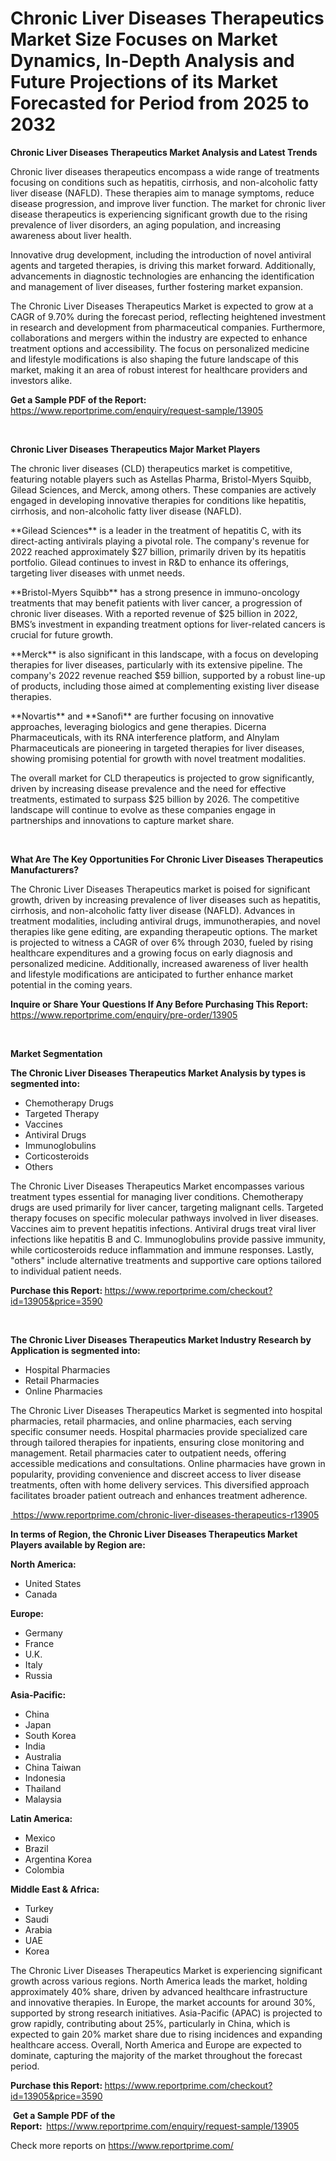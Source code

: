 <p><h1>Chronic Liver Diseases Therapeutics Market Size Focuses on Market Dynamics, In-Depth Analysis and Future Projections of its Market Forecasted for Period from 2025 to 2032</h1></p><p><strong>Chronic Liver Diseases Therapeutics Market Analysis and Latest Trends</strong></p>
<p><p>Chronic liver diseases therapeutics encompass a wide range of treatments focusing on conditions such as hepatitis, cirrhosis, and non-alcoholic fatty liver disease (NAFLD). These therapies aim to manage symptoms, reduce disease progression, and improve liver function. The market for chronic liver disease therapeutics is experiencing significant growth due to the rising prevalence of liver disorders, an aging population, and increasing awareness about liver health. </p><p>Innovative drug development, including the introduction of novel antiviral agents and targeted therapies, is driving this market forward. Additionally, advancements in diagnostic technologies are enhancing the identification and management of liver diseases, further fostering market expansion. </p><p>The Chronic Liver Diseases Therapeutics Market is expected to grow at a CAGR of 9.70% during the forecast period, reflecting heightened investment in research and development from pharmaceutical companies. Furthermore, collaborations and mergers within the industry are expected to enhance treatment options and accessibility. The focus on personalized medicine and lifestyle modifications is also shaping the future landscape of this market, making it an area of robust interest for healthcare providers and investors alike.</p></p>
<p><strong>Get a Sample PDF of the Report:&nbsp;</strong> <a href="https://www.reportprime.com/enquiry/request-sample/13905?utm_campaign=2264&utm_medium=2&utm_source=Github&utm_content=ia&utm_term=20032025&utm_id=chronic-liver-diseases-therapeutics">https://www.reportprime.com/enquiry/request-sample/13905</a></p>
<p>&nbsp;</p>
<p><strong>Chronic Liver Diseases Therapeutics Major Market Players</strong></p>
<p><p>The chronic liver diseases (CLD) therapeutics market is competitive, featuring notable players such as Astellas Pharma, Bristol-Myers Squibb, Gilead Sciences, and Merck, among others. These companies are actively engaged in developing innovative therapies for conditions like hepatitis, cirrhosis, and non-alcoholic fatty liver disease (NAFLD).</p><p>**Gilead Sciences** is a leader in the treatment of hepatitis C, with its direct-acting antivirals playing a pivotal role. The company's revenue for 2022 reached approximately $27 billion, primarily driven by its hepatitis portfolio. Gilead continues to invest in R&D to enhance its offerings, targeting liver diseases with unmet needs.</p><p>**Bristol-Myers Squibb** has a strong presence in immuno-oncology treatments that may benefit patients with liver cancer, a progression of chronic liver diseases. With a reported revenue of $25 billion in 2022, BMS’s investment in expanding treatment options for liver-related cancers is crucial for future growth.</p><p>**Merck** is also significant in this landscape, with a focus on developing therapies for liver diseases, particularly with its extensive pipeline. The company's 2022 revenue reached $59 billion, supported by a robust line-up of products, including those aimed at complementing existing liver disease therapies.</p><p>**Novartis** and **Sanofi** are further focusing on innovative approaches, leveraging biologics and gene therapies. Dicerna Pharmaceuticals, with its RNA interference platform, and Alnylam Pharmaceuticals are pioneering in targeted therapies for liver diseases, showing promising potential for growth with novel treatment modalities.</p><p>The overall market for CLD therapeutics is projected to grow significantly, driven by increasing disease prevalence and the need for effective treatments, estimated to surpass $25 billion by 2026. The competitive landscape will continue to evolve as these companies engage in partnerships and innovations to capture market share.</p></p>
<p>&nbsp;</p>
<p><strong>What Are The Key Opportunities For Chronic Liver Diseases Therapeutics Manufacturers?</strong></p>
<p><p>The Chronic Liver Diseases Therapeutics market is poised for significant growth, driven by increasing prevalence of liver diseases such as hepatitis, cirrhosis, and non-alcoholic fatty liver disease (NAFLD). Advances in treatment modalities, including antiviral drugs, immunotherapies, and novel therapies like gene editing, are expanding therapeutic options. The market is projected to witness a CAGR of over 6% through 2030, fueled by rising healthcare expenditures and a growing focus on early diagnosis and personalized medicine. Additionally, increased awareness of liver health and lifestyle modifications are anticipated to further enhance market potential in the coming years.</p></p>
<p><strong>Inquire or Share Your Questions If Any Before Purchasing This Report:</strong> <a href="https://www.reportprime.com/enquiry/pre-order/13905?utm_campaign=2264&utm_medium=2&utm_source=Github&utm_content=ia&utm_term=20032025&utm_id=chronic-liver-diseases-therapeutics">https://www.reportprime.com/enquiry/pre-order/13905</a></p>
<p>&nbsp;</p>
<p><strong>Market Segmentation</strong></p>
<p><strong>The Chronic Liver Diseases Therapeutics Market Analysis by types is segmented into:</strong></p>
<p><ul><li>Chemotherapy Drugs</li><li>Targeted Therapy</li><li>Vaccines</li><li>Antiviral Drugs</li><li>Immunoglobulins</li><li>Corticosteroids</li><li>Others</li></ul></p>
<p><p>The Chronic Liver Diseases Therapeutics Market encompasses various treatment types essential for managing liver conditions. Chemotherapy drugs are used primarily for liver cancer, targeting malignant cells. Targeted therapy focuses on specific molecular pathways involved in liver diseases. Vaccines aim to prevent hepatitis infections. Antiviral drugs treat viral liver infections like hepatitis B and C. Immunoglobulins provide passive immunity, while corticosteroids reduce inflammation and immune responses. Lastly, "others" include alternative treatments and supportive care options tailored to individual patient needs.</p></p>
<p><strong>Purchase this Report:&nbsp;</strong><a href="https://www.reportprime.com/checkout?id=13905&price=3590&utm_campaign=2264&utm_medium=2&utm_source=Github&utm_content=ia&utm_term=20032025&utm_id=chronic-liver-diseases-therapeutics">https://www.reportprime.com/checkout?id=13905&price=3590</a></p>
<p>&nbsp;</p>
<p><strong>The Chronic Liver Diseases Therapeutics Market Industry Research by Application is segmented into:</strong></p>
<p><ul><li>Hospital Pharmacies</li><li>Retail Pharmacies</li><li>Online Pharmacies</li></ul></p>
<p><p>The Chronic Liver Diseases Therapeutics Market is segmented into hospital pharmacies, retail pharmacies, and online pharmacies, each serving specific consumer needs. Hospital pharmacies provide specialized care through tailored therapies for inpatients, ensuring close monitoring and management. Retail pharmacies cater to outpatient needs, offering accessible medications and consultations. Online pharmacies have grown in popularity, providing convenience and discreet access to liver disease treatments, often with home delivery services. This diversified approach facilitates broader patient outreach and enhances treatment adherence.</p></p>
<p><a href="https://www.reportprime.com/chronic-liver-diseases-therapeutics-r13905?utm_campaign=2264&utm_medium=2&utm_source=Github&utm_content=ia&utm_term=20032025&utm_id=chronic-liver-diseases-therapeutics">&nbsp;https://www.reportprime.com/chronic-liver-diseases-therapeutics-r13905</a></p>
<p><strong>In terms of Region, the Chronic Liver Diseases Therapeutics Market Players available by Region are:</strong></p>
<p>
    <p> <strong> North America: </strong>
        <ul>
            <li>United States</li>
            <li>Canada</li>
        </ul>
        </p> 
    <p> <strong> Europe: </strong>
        <ul>
            <li>Germany</li>
            <li>France</li>
            <li>U.K.</li>
            <li>Italy</li>
            <li>Russia</li>
        </ul>
        </p> 
    <p> <strong> Asia-Pacific: </strong>
        <ul>
            <li>China</li>
            <li>Japan</li>
            <li>South Korea</li>
            <li>India</li>
            <li>Australia</li>
            <li>China Taiwan</li>
            <li>Indonesia</li>
            <li>Thailand</li>
            <li>Malaysia</li>
        </ul>
        </p> 
    <p> <strong> Latin America: </strong>
        <ul>
            <li>Mexico</li>
            <li>Brazil</li>
            <li>Argentina Korea</li>
            <li>Colombia</li>
        </ul>
        </p> 
    <p> <strong> Middle East & Africa: </strong>
        <ul>
            <li>Turkey</li>
            <li>Saudi</li>
            <li>Arabia</li>
            <li>UAE</li>
            <li>Korea</li>
        </ul>
    </p>
    </p>
<p><p>The Chronic Liver Diseases Therapeutics Market is experiencing significant growth across various regions. North America leads the market, holding approximately 40% share, driven by advanced healthcare infrastructure and innovative therapies. In Europe, the market accounts for around 30%, supported by strong research initiatives. Asia-Pacific (APAC) is projected to grow rapidly, contributing about 25%, particularly in China, which is expected to gain 20% market share due to rising incidences and expanding healthcare access. Overall, North America and Europe are expected to dominate, capturing the majority of the market throughout the forecast period.</p></p>
<p><strong>Purchase this Report: </strong><a href="https://www.reportprime.com/checkout?id=13905&price=3590&utm_campaign=2264&utm_medium=2&utm_source=Github&utm_content=ia&utm_term=20032025&utm_id=chronic-liver-diseases-therapeutics">https://www.reportprime.com/checkout?id=13905&price=3590</a></p>
<p>&nbsp;<strong>Get a Sample PDF of the Report:&nbsp;&nbsp;</strong><a href="https://www.reportprime.com/enquiry/request-sample/13905?utm_campaign=2264&utm_medium=2&utm_source=Github&utm_content=ia&utm_term=20032025&utm_id=chronic-liver-diseases-therapeutics">https://www.reportprime.com/enquiry/request-sample/13905</a></p>
<p><strong></strong></p>
<p>Check more reports on <a href="https://www.reportprime.com/?utm_campaign=2264&utm_medium=2&utm_source=Github&utm_content=ia&utm_term=20032025&utm_id=chronic-liver-diseases-therapeutics">https://www.reportprime.com/</a></p>